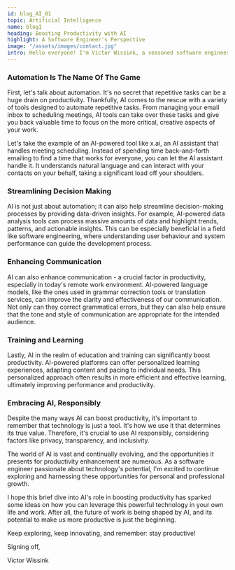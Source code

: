```yaml
---
id: blog_AI_01
topic: Artificial Intelligence
name: blog1
heading: Boosting Productivity with AI
highlight: A Software Engineer's Perspective
image: "/assets/images/contact.jpg"
intro: Hello everyone! I'm Victor Wissink, a seasoned software engineer currently leading the Quality Assurance Team at Wire, and I've always had a fascination with the intersection of technology and productivity. Today, I want to share some insights into how Artificial Intelligence (AI) can dramatically enhance our productivity, both in personal and professional environments.
---
```


### Automation Is The Name Of The Game

First, let's talk about automation. It's no secret that repetitive tasks can be a huge drain on productivity. Thankfully, AI comes to the rescue with a variety of tools designed to automate repetitive tasks. From managing your email inbox to scheduling meetings, AI tools can take over these tasks and give you back valuable time to focus on the more critical, creative aspects of your work.

Let's take the example of an AI-powered tool like x.ai, an AI assistant that handles meeting scheduling. Instead of spending time back-and-forth emailing to find a time that works for everyone, you can let the AI assistant handle it. It understands natural language and can interact with your contacts on your behalf, taking a significant load off your shoulders.

### Streamlining Decision Making

AI is not just about automation; it can also help streamline decision-making processes by providing data-driven insights. For example, AI-powered data analysis tools can process massive amounts of data and highlight trends, patterns, and actionable insights. This can be especially beneficial in a field like software engineering, where understanding user behaviour and system performance can guide the development process.

### Enhancing Communication

AI can also enhance communication - a crucial factor in productivity, especially in today's remote work environment. AI-powered language models, like the ones used in grammar correction tools or translation services, can improve the clarity and effectiveness of our communication. Not only can they correct grammatical errors, but they can also help ensure that the tone and style of communication are appropriate for the intended audience.

### Training and Learning

Lastly, AI in the realm of education and training can significantly boost productivity. AI-powered platforms can offer personalized learning experiences, adapting content and pacing to individual needs. This personalized approach often results in more efficient and effective learning, ultimately improving performance and productivity.

### Embracing AI, Responsibly

Despite the many ways AI can boost productivity, it's important to remember that technology is just a tool. It's how we use it that determines its true value. Therefore, it's crucial to use AI responsibly, considering factors like privacy, transparency, and inclusivity.

The world of AI is vast and continually evolving, and the opportunities it presents for productivity enhancement are numerous. As a software engineer passionate about technology's potential, I'm excited to continue exploring and harnessing these opportunities for personal and professional growth.

I hope this brief dive into AI's role in boosting productivity has sparked some ideas on how you can leverage this powerful technology in your own life and work. After all, the future of work is being shaped by AI, and its potential to make us more productive is just the beginning.

Keep exploring, keep innovating, and remember: stay productive!

Signing off,

Victor Wissink